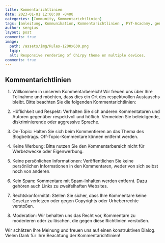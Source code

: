```yaml
---
title: Kommentarichtlinien 
date: 2023-01-01 12:00:00 -0400
categories: [Community, Kommentarichtlinien]
tags: [anleitung, Kommunikation, Kommentarichtlinien , PYT-Acadamy, gemeinschaftsprojekt, Comunity,]
author: sergius
layout: post
comments: true
image:
  path: /assets/img/Rules-1200x630.png
  lqip:
  alt: Responsive rendering of Chirpy theme on multiple devices.
comments: true
---
```


## Kommentarichtlinien

1. Willkommen in unserem Kommentarbereich! Wir freuen uns über Ihre Teilnahme und möchten, dass dies ein Ort des respektvollen Austauschs bleibt. Bitte beachten Sie die folgenden Kommentarichtlinien:

2. Höflichkeit und Respekt: Verhalten Sie sich anderen Kommentatoren und Autoren gegenüber respektvoll und höflich. Vermeiden Sie beleidigende, diskriminierende oder aggressive Sprache.

3. On-Topic: Halten Sie sich beim Kommentieren an das Thema des Blogbeitrags. Off-Topic-Kommentare können entfernt werden.

4. Keine Werbung: Bitte nutzen Sie den Kommentarbereich nicht für Werbezwecke oder Eigenwerbung.

5. Keine persönlichen Informationen: Veröffentlichen Sie keine persönlichen Informationen in den Kommentaren, weder von sich selbst noch von anderen.

6. Kein Spam: Kommentare mit Spam-Inhalten werden entfernt. Dazu gehören auch Links zu zweifelhaften Websites.

7. Rechtskonformität: Stellen Sie sicher, dass Ihre Kommentare keine Gesetze verletzen oder gegen Copyrights oder Urheberrechte verstoßen.

8. Moderation: Wir behalten uns das Recht vor, Kommentare zu moderieren oder zu löschen, die gegen diese Richtlinien verstoßen.

Wir schätzen Ihre Meinung und freuen uns auf einen konstruktiven Dialog. Vielen Dank für Ihre Beachtung der Kommentarichtlinien!
